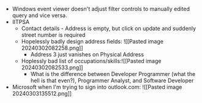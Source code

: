 - Windows event viewer doesn't adjust filter controls to manually edited query and vice versa.
- IITPSA
	- Contact details - Address is empty, but click on update and suddenly street number is required
	- Hopelessly badly design address fields: ![[Pasted image 20240302082258.png]]
		- Address 3 just vanishes on Physical Address
	- Hoplessly bad list of occupations/skills:![[Pasted image 20240302082533.png]]
		- What is the difference between Developer Programmer (what the hell is that even?), Programmer Analyst, and Software Developer
- Microsoft when I'm trying to sign into outlook.com: ![[Pasted image 20240303135512.png]]